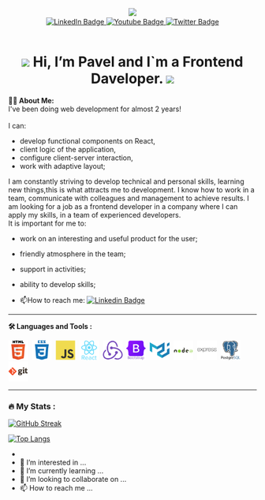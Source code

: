 <div id="header" align="center">  
  <img src="https://media.giphy.com/media/HEPwfdu6T6svpPE1eN/giphy.gif" width="100"/>
  <div id="badges">
    <a href="https://www.linkedin.com/in/pavel--egorov/">
      <img src="https://img.shields.io/badge/LinkedIn-blue?style=for-the-badge&logo=linkedin&logoColor=white" alt="LinkedIn Badge"/>
    </a>
    <a href="#">
      <img src="https://img.shields.io/badge/YouTube-red?style=for-the-badge&logo=youtube&logoColor=white" alt="Youtube Badge"/>
    </a>
    <a href="#">
      <img src="https://img.shields.io/badge/Twitter-blue?style=for-the-badge&logo=twitter&logoColor=white" alt="Twitter Badge"/>
    </a>
  </div>
  <img src="https://komarev.com/ghpvc/?username=PavelVEgorov&style=flat-square&color=blue" alt=""/>
  <h1>
    <img src="https://media.giphy.com/media/hvRJCLFzcasrR4ia7z/giphy.gif" width="30px"/>
    Hi, I’m Pavel and I`m a Frontend Daveloper.
    <img src="https://media.giphy.com/media/dWesBcTLavkZuG35MI/giphy.gif" />
  </h1>
</div>
  
 <strong> :man_technologist: About Me:</strong> <br/>
 I've been doing web development for almost 2 years!
  <br/>
   <br/>
 I can:
- develop functional components on React,
- client logic of the application,
- configure client-server interaction,
- work with adaptive layout;

I am constantly striving to develop technical and personal skills, learning new things,this is what attracts me to development.
I know how to work in a team, communicate with colleagues and management to achieve results.
I am looking for a job as a frontend developer in a company where I can apply my skills, in a team of experienced developers. <br/>
It is important for me to:
- work on an interesting and useful product for the user;
- friendly atmosphere in the team;
- support in activities;
- ability to develop skills;

- :mailbox:How to reach me: [![Linkedin Badge](https://img.shields.io/badge/-pavel-blue?style=flat&logo=Linkedin&logoColor=white)](https://www.linkedin.com/in/pavel--egorov/)

---

<strong> :hammer_and_wrench: Languages and Tools :</strong> 
<div>
  <img src="https://github.com/devicons/devicon/blob/master/icons/html5/html5-original-wordmark.svg" title="HTML5" alt="HTML" width="40" height="40"/>&nbsp;
  <img src="https://github.com/devicons/devicon/blob/master/icons/css3/css3-plain-wordmark.svg"  title="CSS3" alt="CSS" width="40" height="40"/>&nbsp;
  <img src="https://github.com/devicons/devicon/blob/master/icons/javascript/javascript-original.svg" title="JavaScript" alt="JavaScript" width="40" height="40"/>&nbsp;
  <img src="https://github.com/devicons/devicon/blob/master/icons/react/react-original-wordmark.svg" title="React" alt="React" width="40" height="40"/>&nbsp;
  <img src="https://github.com/devicons/devicon/blob/master/icons/redux/redux-original.svg" title="Redux" alt="Redux " width="40" height="40"/>&nbsp;
  <img src="https://github.com/devicons/devicon/blob/master/icons/bootstrap/bootstrap-original-wordmark.svg" title="Bootstrap" alt="Bootstrap" width="40" height="40"/>&nbsp;
  <img src="https://github.com/devicons/devicon/blob/master/icons/materialui/materialui-original.svg" title="Material UI" alt="Material UI" width="40" height="40"/>&nbsp;
    <img src="https://github.com/devicons/devicon/blob/master/icons/nodejs/nodejs-original-wordmark.svg" title="NodeJS" alt="NodeJS" width="40" height="40"/>&nbsp;
  <img src="https://github.com/devicons/devicon/blob/master/icons/express/express-original-wordmark.svg" title="Express" alt="Express" width="40" height="40"/>&nbsp;
  <img src="https://github.com/devicons/devicon/blob/master/icons/postgresql/postgresql-original-wordmark.svg" title="MySQL"  alt="MySQL" width="40" height="40"/>&nbsp;
  <img src="https://github.com/devicons/devicon/blob/master/icons/git/git-original-wordmark.svg" title="Git" **alt="Git" width="40" height="40"/>
 
</div>

---

### :fire: My Stats :
[![GitHub Streak](http://github-readme-streak-stats.herokuapp.com?user=PavelVEgorov&theme=dark&hide_border=true&border_radius=13.6)](https://git.io/streak-stats)

[![Top Langs](https://github-readme-stats.vercel.app/api/top-langs/?username=PavelVEgorov&layout=compact&theme=vision-friendly-dark)](https://github.com/anuraghazra/github-readme-stats)



- 
- 👀 I’m interested in ...
- 🌱 I’m currently learning ...
- 💞️ I’m looking to collaborate on ...
- 📫 How to reach me ...

<!---
PavelVEgorov/PavelVEgorov is a ✨ special ✨ repository because its `README.md` (this file) appears on your GitHub profile.
You can click the Preview link to take a look at your changes.
--->
